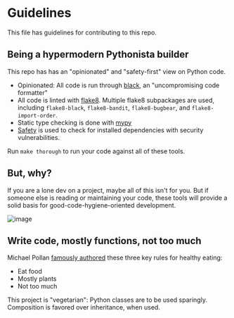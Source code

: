 # Guidelines

This file has guidelines for contributing to this repo. 

## Being a hypermodern Pythonista builder

This repo has has an "opinionated" and "safety-first" view on Python code.

* Opinionated: All code is run through [black](https://pypi.org/project/black/), an "uncompromising code formatter"
* All code is linted with [flake8](https://flake8.pycqa.org/en/latest/). Multiple flake8 subpackages are used, including `flake8-black`, `flake8-bandit`, `flake8-bugbear`, and `flake8-import-order`. 
* Static type checking is done with [mypy](http://mypy-lang.org/)
* [Safety](https://pypi.org/project/safety/) is used to check for installed dependencies with security vulnerabilities.

Run `make thorough` to run your code against all of these tools.

## But, why?

If you are a lone dev on a project, maybe all of this isn't for you. But if someone else is reading or maintaining your code, these tools will provide a solid basis for good-code-hygiene-oriented development. 

![image](https://user-images.githubusercontent.com/216183/111777591-bcc9f980-8870-11eb-825c-8299c07bb49c.png)


##  Write code, mostly functions, not too much 

Michael Pollan [famously authored](https://michaelpollan.com/books/the-omnivores-dilemma/) these three key rules for healthy eating:

* Eat food
* Mostly plants
* Not too much

This project is "vegetarian": Python classes are to be used sparingly. Composition is favored over inheritance, when used. 



